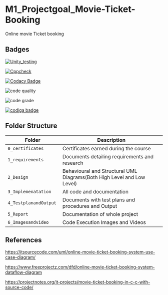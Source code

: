 # M1_Projectgoal_Movie-Ticket-Booking
Online movie  Ticket booking

## Badges



[![Unity_testing](https://github.com/Anilkumar1608/M1_Projectgoal_Movie-Ticket-Booking/actions/workflows/Unity.yml/badge.svg)](https://github.com/Anilkumar1608/M1_Projectgoal_Movie-Ticket-Booking/actions/workflows/Unity.yml)

[![Cppcheck](https://github.com/Anilkumar1608/M1_Projectgoal_Movie-Ticket-Booking/actions/workflows/Cpp%20check.yml/badge.svg)](https://github.com/Anilkumar1608/M1_Projectgoal_Movie-Ticket-Booking/actions/workflows/Cpp%20check.yml)

[![Codacy Badge](https://app.codacy.com/project/badge/Grade/6db2357439a5496b9bde23db11274fa6)](https://www.codacy.com/gh/Anilkumar1608/M1_Projectgoal_Movie-Ticket-Booking/dashboard?utm_source=github.com&amp;utm_medium=referral&amp;utm_content=Anilkumar1608/M1_Projectgoal_Movie-Ticket-Booking&amp;utm_campaign=Badge_Grade)



![code quality](https://api.codiga.io/project/31077/score/svg)

![code grade](https://api.codiga.io/project/31077/status/svg)

<a href="https://app.codiga.io/public/user/github/Anilkumar1608">
   <img src="https://api.codiga.io/public/badge/user/github/Anilkumar1608?style=light" alt="codiga badge" />
</a>

## Folder Structure
Folder                   | Description
-------------------------| -----------------------------------------
`0_certificates`         | Certificates earned during the course
`1_requirements`         | Documents detailing requirements and research
`2_Design`               | Behavioural and Structural UML Diagrams(Both High Level and Low Level)
`3_Implemenatation `     | All code and documentation
`4_TestplanandOutput `| Documents with test plans and procedures and Output
`5_Report`               | Documentation of whole project
`6_Imagesandvideo`      | Code Execution Images and Videos


## References
 
 https://itsourcecode.com/uml/online-movie-ticket-booking-system-use-case-diagram/
 
 https://www.freeprojectz.com/dfd/online-movie-ticket-booking-system-dataflow-diagram
 
 https://projectnotes.org/it-projects/movie-ticket-booking-in-c-c-with-source-code/
